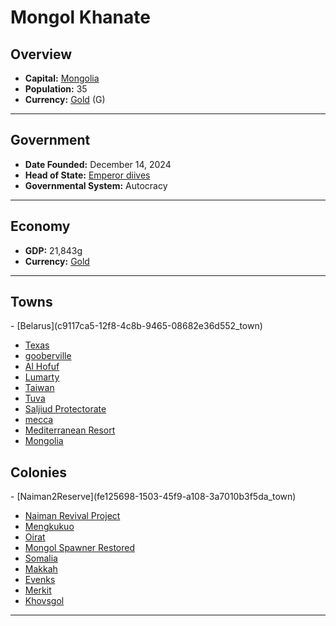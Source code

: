<!--UNDEDITED FILE, remove this entire line if this file has been edited!-->
# <!--NAME-->Mongol Khanate<!--NAME-->

## Overview

- **Capital:** <!--CAPITAL_LINK-->[Mongolia](e257c6a9-d418-4914-91f2-50d165c23a6b_town)<!--CAPITAL_LINK-->
- **Population:** <!--POPULATION-->35<!--POPULATION-->
- **Currency:** <!--CURRENCY_LINK-->[Gold](Gold_currency)<!--CURRENCY_LINK--> (<!--CURRENCY_ABV-->G<!--CURRENCY_ABV-->)

---

## Government

- **Date Founded:** <!--FOUNDED-->December 14, 2024<!--FOUNDED-->
- **Head of State:** <!--LEADER_TITLE_LINK-->[Emperor diives](diives_user)<!--LEADER_TITLE_LINK-->
- **Governmental System:** <!--GOVERNMENT-->Autocracy<!--GOVERNMENT-->

---

## Economy

- **GDP:** <!--GDP-->21,843g<!--GDP-->
- **Currency:** <!--CURRENCY_LINK-->[Gold](Gold_currency)<!--CURRENCY_LINK-->

---

## Towns

<!--TOWNS-->- [Belarus](c9117ca5-12f8-4c8b-9465-08682e36d552_town)
- [Texas](f49789fe-fa1b-439b-8e4b-0e359280df4a_town)
- [gooberville](d92e7ed1-38ac-4abb-908e-177914e61a5d_town)
- [Al Hofuf](34f17c64-4ce5-4a2e-b61a-13912af1c3cf_town)
- [Lumarty](c22491aa-bf5c-4598-94ff-8e8104c0c342_town)
- [Taiwan](186c7728-ca3f-4653-96ac-fc309d4f1a25_town)
- [Tuva](473c5136-3421-4b20-9cfe-15875828f83f_town)
- [Saljiud Protectorate](5402e524-60ef-4888-a4b4-cc9f23ec8eb5_town)
- [mecca](4168e4dc-d025-41ce-8edc-827a655cf455_town)
- [Mediterranean Resort](371dca07-78c9-43a7-beaf-9dfc03eeb435_town)
- [Mongolia](e257c6a9-d418-4914-91f2-50d165c23a6b_town)<!--TOWNS-->

## Colonies

<!--COLONIES-->- [Naiman2Reserve](fe125698-1503-45f9-a108-3a7010b3f5da_town)
- [Naiman Revival Project](2e5a77f3-b47a-4424-a347-e9bdb3fa1128_town)
- [Mengkukuo](9217877c-b63d-4dda-83e8-c5a66d10ccdf_town)
- [Oirat](32fd1403-1850-479f-9490-47301171c7e2_town)
- [Mongol Spawner Restored](6fe5767f-2c2e-478c-bb5e-fda6e06065fb_town)
- [Somalia](883dfcfd-b7c3-4a9d-8ff1-0d350f72dc00_town)
- [Makkah](c4d50395-4e76-4281-b6c2-54bc33bb44c9_town)
- [Evenks](f09a631d-254b-43b5-af80-0ef7b25269db_town)
- [Merkit](7ae1ac8d-3f9b-4c25-9750-c3b67ca4981b_town)
- [Khovsgol](c3478a25-102f-4bf6-93a8-5dd35eb8cd87_town)<!--COLONIES-->

---